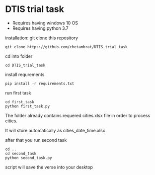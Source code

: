 # DTIS trial task
- Requires having windows 10 OS
- Requires having python 3.7


installation:
git clone this repository
```
git clone https://github.com/chetambrat/DTIS_trial_task
```
cd into folder
```
cd DTIS_trial_task
```
install requrements
```
pip install -r requirements.txt
```
run first task
```
cd first_task
python first_task.py
```
The folder already contains requered cities.xlsx file in order to process cities.

It will store automatically as cities_date_time.xlsx

after that you run second task
```
cd ..
cd second_task
python second_task.py
```
script will save the verse into your desktop

